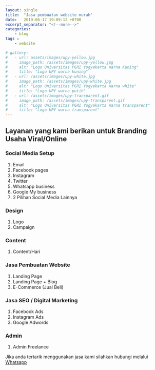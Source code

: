 ```yaml
---
layout: single
title:  "Jasa pembuatan website murah"
date:   2019-06-17 19:09:12 +0700
excerpt_separator: "<!--more-->"
categories:
    - blog
tags :
    - website

# gallery:
#   - url: assets/images/upy-yellow.jpg
#     image_path: /assets/images/upy-yellow.jpg
#     alt: "Logo Universitas PGRI Yogyakarta Warna Kuning"
#     title: "Logo UPY warna kuning"
#   - url: /assets/images/upy-white.jpg
#     image_path: /assets/images/upy-white.jpg
#     alt: "Logo Universitas PGRI Yogyakarta Warna white"
#     title: "Logo UPY warna putih"
#   - url: /assets/images/upy-transparent.gif
#     image_path: /assets/images/upy-transparent.gif
#     alt: "Logo Universitas PGRI Yogyakarta Warna transparent"
#     title: "Logo UPY warna transparent"
---
```


<!-- {% include gallery caption="Silahkan di download **Logo Universitas PGRI Yogyakarta**." %} -->

## Layanan yang kami berikan untuk Branding Usaha Viral/Online
### Social Media Setup
1. Email
1. Facebook pages
1. Instagram
1. Twitter
1. Whatsapp business
1. Google My business
1. 2 Pilihan Social Media Lainnya

### Design 
1. Logo
1. Campaign

### Content
1. Content/Hari

### Jasa Pembuatan Website
1. Landing Page
1. Landing Page + Blog
1. E-Commerce (Jual Beli)

### Jasa SEO / Digital Marketing
1. Facebook Ads
1. Instagram Ads
1. Google Adwords

### Admin
1. Admin Freelance

Jika anda tertarik menggunakan jasa kami silahkan hubungi melalui
[Whatsapp](https://api.whatsapp.com/send?phone=6289666445551)